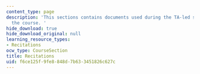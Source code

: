 ```yaml
---
content_type: page
description: 'This sections contains documents used during the TA-led sessions for
  the course. '
hide_download: true
hide_download_original: null
learning_resource_types:
- Recitations
ocw_type: CourseSection
title: Recitations
uid: f6ce125f-9fe8-848d-7b63-3451826c627c
---
```


